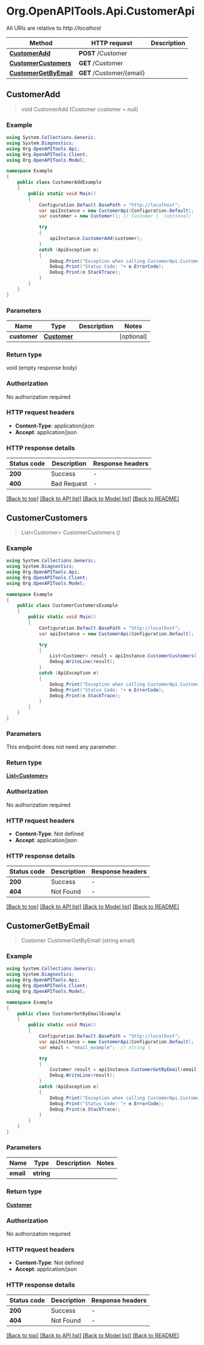 # Org.OpenAPITools.Api.CustomerApi

All URIs are relative to *http://localhost*

Method | HTTP request | Description
------------- | ------------- | -------------
[**CustomerAdd**](CustomerApi.md#customeradd) | **POST** /Customer | 
[**CustomerCustomers**](CustomerApi.md#customercustomers) | **GET** /Customer | 
[**CustomerGetByEmail**](CustomerApi.md#customergetbyemail) | **GET** /Customer/{email} | 



## CustomerAdd

> void CustomerAdd (Customer customer = null)



### Example

```csharp
using System.Collections.Generic;
using System.Diagnostics;
using Org.OpenAPITools.Api;
using Org.OpenAPITools.Client;
using Org.OpenAPITools.Model;

namespace Example
{
    public class CustomerAddExample
    {
        public static void Main()
        {
            Configuration.Default.BasePath = "http://localhost";
            var apiInstance = new CustomerApi(Configuration.Default);
            var customer = new Customer(); // Customer |  (optional) 

            try
            {
                apiInstance.CustomerAdd(customer);
            }
            catch (ApiException e)
            {
                Debug.Print("Exception when calling CustomerApi.CustomerAdd: " + e.Message );
                Debug.Print("Status Code: "+ e.ErrorCode);
                Debug.Print(e.StackTrace);
            }
        }
    }
}
```

### Parameters


Name | Type | Description  | Notes
------------- | ------------- | ------------- | -------------
 **customer** | [**Customer**](Customer.md)|  | [optional] 

### Return type

void (empty response body)

### Authorization

No authorization required

### HTTP request headers

- **Content-Type**: application/json
- **Accept**: application/json


### HTTP response details
| Status code | Description | Response headers |
|-------------|-------------|------------------|
| **200** | Success |  -  |
| **400** | Bad Request |  -  |

[[Back to top]](#)
[[Back to API list]](../README.md#documentation-for-api-endpoints)
[[Back to Model list]](../README.md#documentation-for-models)
[[Back to README]](../README.md)


## CustomerCustomers

> List&lt;Customer&gt; CustomerCustomers ()



### Example

```csharp
using System.Collections.Generic;
using System.Diagnostics;
using Org.OpenAPITools.Api;
using Org.OpenAPITools.Client;
using Org.OpenAPITools.Model;

namespace Example
{
    public class CustomerCustomersExample
    {
        public static void Main()
        {
            Configuration.Default.BasePath = "http://localhost";
            var apiInstance = new CustomerApi(Configuration.Default);

            try
            {
                List<Customer> result = apiInstance.CustomerCustomers();
                Debug.WriteLine(result);
            }
            catch (ApiException e)
            {
                Debug.Print("Exception when calling CustomerApi.CustomerCustomers: " + e.Message );
                Debug.Print("Status Code: "+ e.ErrorCode);
                Debug.Print(e.StackTrace);
            }
        }
    }
}
```

### Parameters

This endpoint does not need any parameter.

### Return type

[**List&lt;Customer&gt;**](Customer.md)

### Authorization

No authorization required

### HTTP request headers

- **Content-Type**: Not defined
- **Accept**: application/json


### HTTP response details
| Status code | Description | Response headers |
|-------------|-------------|------------------|
| **200** | Success |  -  |
| **404** | Not Found |  -  |

[[Back to top]](#)
[[Back to API list]](../README.md#documentation-for-api-endpoints)
[[Back to Model list]](../README.md#documentation-for-models)
[[Back to README]](../README.md)


## CustomerGetByEmail

> Customer CustomerGetByEmail (string email)



### Example

```csharp
using System.Collections.Generic;
using System.Diagnostics;
using Org.OpenAPITools.Api;
using Org.OpenAPITools.Client;
using Org.OpenAPITools.Model;

namespace Example
{
    public class CustomerGetByEmailExample
    {
        public static void Main()
        {
            Configuration.Default.BasePath = "http://localhost";
            var apiInstance = new CustomerApi(Configuration.Default);
            var email = "email_example";  // string | 

            try
            {
                Customer result = apiInstance.CustomerGetByEmail(email);
                Debug.WriteLine(result);
            }
            catch (ApiException e)
            {
                Debug.Print("Exception when calling CustomerApi.CustomerGetByEmail: " + e.Message );
                Debug.Print("Status Code: "+ e.ErrorCode);
                Debug.Print(e.StackTrace);
            }
        }
    }
}
```

### Parameters


Name | Type | Description  | Notes
------------- | ------------- | ------------- | -------------
 **email** | **string**|  | 

### Return type

[**Customer**](Customer.md)

### Authorization

No authorization required

### HTTP request headers

- **Content-Type**: Not defined
- **Accept**: application/json


### HTTP response details
| Status code | Description | Response headers |
|-------------|-------------|------------------|
| **200** | Success |  -  |
| **404** | Not Found |  -  |

[[Back to top]](#)
[[Back to API list]](../README.md#documentation-for-api-endpoints)
[[Back to Model list]](../README.md#documentation-for-models)
[[Back to README]](../README.md)

